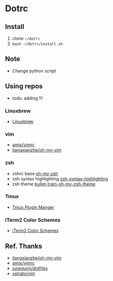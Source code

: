 # Dotrc

## Install

1. clone `~/dotrc`
2. `bash ~/dotrc/install.sh`

## Note

* Change python script

## Using repos

* todo: adding !!!

### Linuxbrew

* [Linuxbrew](http://linuxbrew.sh)

### vim

* [amix/vimrc](https://github.com/amix/vimrc)
* [liangxianzhe/oh-my-vim](https://github.com/liangxianzhe/oh-my-vim)

### zsh

* zshrc base [oh-my-zsh](https://github.com/robbyrussell/oh-my-zsh)
* zsh syntax highlighting [zsh-syntax-highlighting](https://github.com/zsh-users/zsh-syntax-highlighting)
* zsh theme [bullet-train-oh-my-zsh-theme](https://github.com/caiogondim/bullet-train-oh-my-zsh-theme)

### Tmux

* [Tmux Plugin Manger](https://github.com/tmux-plugins/tpm)

### iTerm2 Color Schemes

* [iTerm2 Color Schemes](https://github.com/mbadolato/iTerm2-Color-Schemes)

## Ref. Thanks

* [liangxianzhe/oh-my-vim](https://github.com/liangxianzhe/oh-my-vim)
* [amix/vimrc](https://github.com/amix/vimrc)
* [junegunn/dotfiles](https://github.com/junegunn/dotfiles)
* [sstrato/vim](https://github.com/sstrato/vim)
